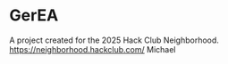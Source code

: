 # GerEA
A project created for the 2025 Hack Club Neighborhood.
https://neighborhood.hackclub.com/
Michael